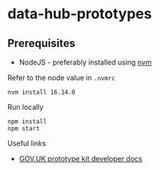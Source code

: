 # data-hub-prototypes

## Prerequisites

- NodeJS - preferably installed using [nvm](https://github.com/nvm-sh/nvm)

Refer to the node value in `.nvmrc`

```
nvm install 16.14.0
```

Run locally

```
npm install
npm start
```

Useful links

- [GOV.UK prototype kit developer docs](https://govuk-prototype-kit.herokuapp.com/docs)
